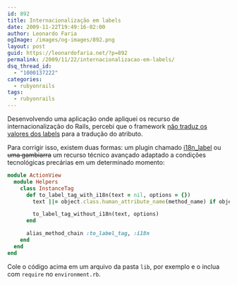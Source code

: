 ```yaml
---
id: 892
title: Internacionalização em labels
date: 2009-11-22T19:49:16-02:00
author: Leonardo Faria
ogImage: /images/og-images/892.png
layout: post
guid: https://leonardofaria.net/?p=892
permalink: /2009/11/22/internacionalizacao-em-labels/
dsq_thread_id:
  - "1000137222"
categories:
  - rubyonrails
tags:
  - rubyonrails
---
```

Desenvolvendo uma aplicação onde apliquei os recurso de internacionalização do Rails, percebi que o framework [não traduz os valores dos labels](https://rails.lighthouseapp.com/projects/8994/tickets/745-form-label-should-use-i18n) para a tradução do atributo.

Para corrigir isso, existem duas formas: um plugin chamado [i18n_label](http://github.com/iain/i18n_label) ou <s>uma gambiarra</s> um recurso técnico avançado adaptado a condições tecnológicas precárias em um determinado momento:

```ruby
module ActionView
  module Helpers
    class InstanceTag
      def to_label_tag_with_i18n(text = nil, options = {})
        text ||= object.class.human_attribute_name(method_name) if object.class.respond_to?(:human_attribute_name)

        to_label_tag_without_i18n(text, options)
      end

      alias_method_chain :to_label_tag, :i18n
    end
  end
end
```

Cole o código acima em um arquivo da pasta `lib`, por exemplo e o inclua com `require` no `environment.rb`.
